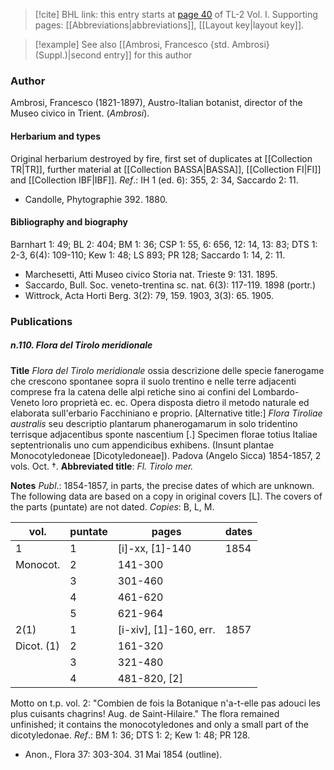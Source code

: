 > [!cite] BHL link: this entry starts at [page 40](https://www.biodiversitylibrary.org/item/103414#page/88/mode/1up) of TL-2 Vol. I.
> Supporting pages: [[Abbreviations|abbreviations]], [[Layout key|layout key]].

> [!example] See also [[Ambrosi, Francesco {std. Ambrosi} (Suppl.)|second entry]] for this author

### Author

Ambrosi, Francesco (1821-1897), Austro-Italian botanist, director of the Museo civico in Trient. (*Ambrosi*).

#### Herbarium and types

Original herbarium destroyed by fire, first set of duplicates at [[Collection TR|TR]], further material at [[Collection BASSA|BASSA]], [[Collection FI|FI]] and [[Collection IBF|IBF]].
*Ref*.: IH 1 (ed. 6): 355, 2: 34, Saccardo 2: 11.
- Candolle, Phytographie 392. 1880.

#### Bibliography and biography

Barnhart 1: 49; BL 2: 404; BM 1: 36; CSP 1: 55, 6: 656, 12: 14, 13: 83; DTS 1: 2-3, 6(4): 109-110; Kew 1: 48; LS 893; PR 128; Saccardo 1: 14, 2: 11.
- Marchesetti, Atti Museo civico Storia nat. Trieste 9: 131. 1895.
- Saccardo, Bull. Soc. veneto-trentina sc. nat. 6(3): 117-119. 1898 (portr.)
- Wittrock, Acta Horti Berg. 3(2): 79, 159. 1903, 3(3): 65. 1905.

### Publications

##### n.110. Flora del Tirolo meridionale

**Title**
*Flora del Tirolo meridionale* ossia descrizione delle specie fanerogame che crescono spontanee sopra il suolo trentino e nelle terre adjacenti comprese fra la catena delle alpi retiche sino ai confini del Lombardo-Veneto loro proprietà ec. ec. Opera disposta dietro il metodo naturale ed elaborata sull'erbario Facchiniano e proprio. \[Alternative title:\] *Flora Tiroliae australis* seu descriptio plantarum phanerogamarum in solo tridentino terrisque adjacentibus sponte nascentium \[.\] Specimen florae totius Italiae septentrionalis uno cum appendicibus exhibens. (Insunt plantae Monocotyledoneae \[Dicotyledoneae\]). Padova (Angelo Sicca) 1854-1857, 2 vols. Oct. †.
**Abbreviated title**: *Fl. Tirolo mer.*

**Notes**
*Publ*.: 1854-1857, in parts, the precise dates of which are unknown. The following data are based on a copy in original covers \[L\]. The covers of the parts (puntate) are not dated. *Copies*: B, L, M.

|vol.	|puntate	|pages	|dates|
|---	|---	|---	|---	|
|1	|1	|\[i\]-xx, \[1\]-140	|1854|
|Monocot.	|2	|141-300|
|	|3	|301-460|
|	|4	|461-620|
|	|5	|621-964|
|2(1)	|1	|\[i-xiv\], \[1\]-160, err.	|1857|
|Dicot. (1)	|2	|161-320|
|	|3	|321-480|
|	|4	|481-820, \[2\]|

Motto on t.p. vol. 2: "Combien de fois la Botanique n'a-t-elle pas adouci les plus cuisants chagrins! Aug. de Saint-Hilaire." The flora remained unfinished; it contains the monocotyledones and only a small part of the dicotyledonae.
*Ref*.: BM 1: 36; DTS 1: 2; Kew 1: 48; PR 128.
- Anon., Flora 37: 303-304. 31 Mai 1854 (outline).

